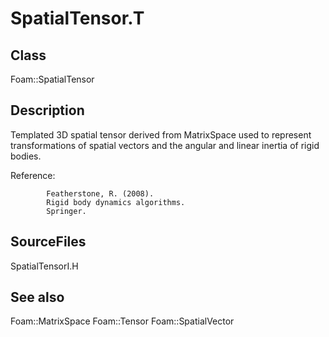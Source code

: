 # SpatialTensor.T 
## Class
Foam::SpatialTensor

## Description
Templated 3D spatial tensor derived from MatrixSpace used to represent
transformations of spatial vectors and the angular and linear inertia of
rigid bodies.

Reference:
```
        Featherstone, R. (2008).
        Rigid body dynamics algorithms.
        Springer.
```

## SourceFiles
SpatialTensorI.H

## See also
Foam::MatrixSpace
Foam::Tensor
Foam::SpatialVector

